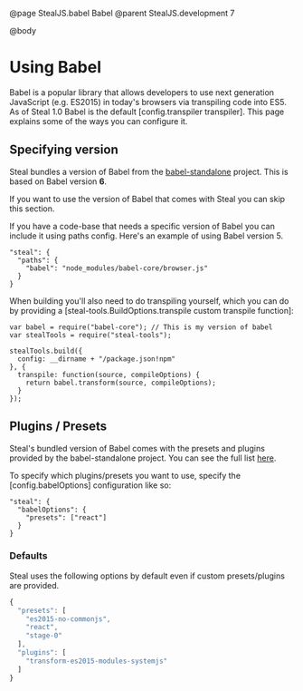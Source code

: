 @page StealJS.babel Babel
@parent StealJS.development 7

@body

# Using Babel

Babel is a popular library that allows developers to use next generation JavaScript (e.g. ES2015) in today's browsers via transpiling code into ES5. As of Steal 1.0 Babel is the default [config.transpiler transpiler]. This page explains some of the ways you can configure it.

## Specifying version

Steal bundles a version of Babel from the [babel-standalone](https://github.com/Daniel15/babel-standalone) project. This is based on Babel version **6**.

If you want to use the version of Babel that comes with Steal you can skip this section.

If you have a code-base that needs a specific version of Babel you can include it using paths config. Here's an example of using Babel version 5.

```
"steal": {
  "paths": {
    "babel": "node_modules/babel-core/browser.js"
  }
}
```

When building you'll also need to do transpiling yourself, which you can do by providing a [steal-tools.BuildOptions.transpile custom transpile function]:

```
var babel = require("babel-core"); // This is my version of babel
var stealTools = require("steal-tools");

stealTools.build({
  config: __dirname + "/package.json!npm"
}, {
  transpile: function(source, compileOptions) {
    return babel.transform(source, compileOptions);
  }
});
```

## Plugins / Presets

Steal's bundled version of Babel comes with the presets and plugins provided by the babel-standalone project. You can see the full list [here](https://github.com/babel/babel-standalone/blob/38475316d32c8957e9887728597915f6bf61bd10/src/index.js#L112).

To specify which plugins/presets you want to use, specify the [config.babelOptions] configuration like so:

```
"steal": {
  "babelOptions": {
    "presets": ["react"]
  }
}
```

### Defaults

Steal uses the following options by default even if custom presets/plugins are
provided.

```js
{
  "presets": [
    "es2015-no-commonjs",
    "react",
    "stage-0"
  ],
  "plugins": [
    "transform-es2015-modules-systemjs"
  ]
}
```

